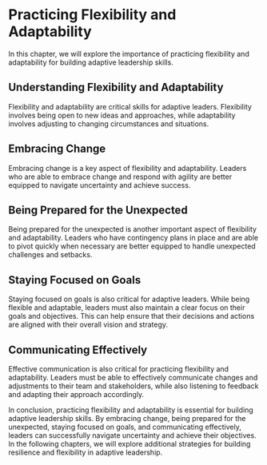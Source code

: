 # Practicing Flexibility and Adaptability

In this chapter, we will explore the importance of practicing flexibility and adaptability for building adaptive leadership skills.

Understanding Flexibility and Adaptability
------------------------------------------

Flexibility and adaptability are critical skills for adaptive leaders. Flexibility involves being open to new ideas and approaches, while adaptability involves adjusting to changing circumstances and situations.

Embracing Change
----------------

Embracing change is a key aspect of flexibility and adaptability. Leaders who are able to embrace change and respond with agility are better equipped to navigate uncertainty and achieve success.

Being Prepared for the Unexpected
---------------------------------

Being prepared for the unexpected is another important aspect of flexibility and adaptability. Leaders who have contingency plans in place and are able to pivot quickly when necessary are better equipped to handle unexpected challenges and setbacks.

Staying Focused on Goals
------------------------

Staying focused on goals is also critical for adaptive leaders. While being flexible and adaptable, leaders must also maintain a clear focus on their goals and objectives. This can help ensure that their decisions and actions are aligned with their overall vision and strategy.

Communicating Effectively
-------------------------

Effective communication is also critical for practicing flexibility and adaptability. Leaders must be able to effectively communicate changes and adjustments to their team and stakeholders, while also listening to feedback and adapting their approach accordingly.

In conclusion, practicing flexibility and adaptability is essential for building adaptive leadership skills. By embracing change, being prepared for the unexpected, staying focused on goals, and communicating effectively, leaders can successfully navigate uncertainty and achieve their objectives. In the following chapters, we will explore additional strategies for building resilience and flexibility in adaptive leadership.
